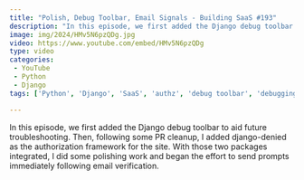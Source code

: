 ```yaml
---
title: "Polish, Debug Toolbar, Email Signals - Building SaaS #193"
description: "In this episode, we first added the Django debug toolbar to aid future troubleshooting. Then, following some PR cleanup, I added django-denied as the authorization framework for the site. With those two packages integrated, I did some polishing work and began the effort to send prompts immediately following email verification."
image: img/2024/HMv5N6pzQDg.jpg
video: https://www.youtube.com/embed/HMv5N6pzQDg
type: video
categories:
 - YouTube
 - Python
 - Django
tags: ['Python', 'Django', 'SaaS', 'authz', 'debug toolbar', 'debugging']

---
```


In this episode, we first added the Django debug toolbar to aid future troubleshooting. Then, following some PR cleanup, I added django-denied as the authorization framework for the site. With those two packages integrated, I did some polishing work and began the effort to send prompts immediately following email verification.
